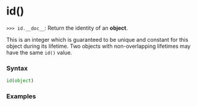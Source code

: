 # id()

`>>> id.__doc__`: Return the identity of an **object**.

This is an integer which is guaranteed to be unique and constant for this object during its lifetime. Two objects with non-overlapping lifetimes may have the same `id()` value.

### Syntax

```python
id(object)
```

### Examples

```python

```
